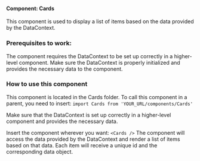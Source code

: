 #### Component: Cards
This component is used to display a list of items based on the data provided by the DataContext.

### Prerequisites to work:
The component requires the DataContext to be set up correctly in a higher-level component. Make sure the DataContext is properly initialized and provides the necessary data to the component.

### How to use this component
This component is located in the Cards folder.
To call this component in a parent, you need to insert:
`import Cards from 'YOUR_URL/components/Cards'`

Make sure that the DataContext is set up correctly in a higher-level component and provides the necessary data.

Insert the component wherever you want:
`<Cards />`
The component will access the data provided by the DataContext and render a list of items based on that data. 
Each item will receive a unique id and the corresponding data object.
